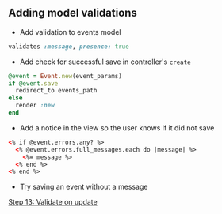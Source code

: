 ## Adding model validations

- Add validation to events model

```ruby
validates :message, presence: true
```
- Add check for successful save in controller's `create`

```ruby
@event = Event.new(event_params)
if @event.save
  redirect_to events_path
else
  render :new
end
```

- Add a notice in the view so the user knows if it did not save

```html
<% if @event.errors.any? %>
  <% @event.errors.full_messages.each do |message| %>
    <%= message %>
  <% end %>
<% end %>
```

- Try saving an event without a message

[Step 13: Validate on update](13_validate_on_update.md)